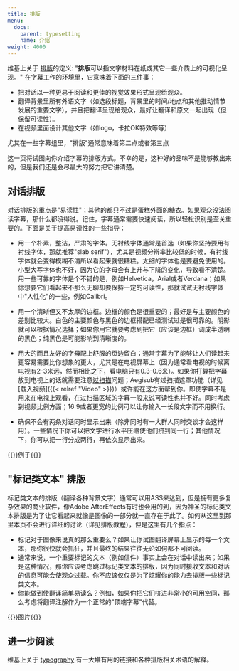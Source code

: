 ```yaml
---
title: 排版
menu:
  docs:
    parent: typesetting
    name: 介绍
weight: 4000
---
```


维基上关于 [排版](http://en.wikipedia.org/wiki/Typesetting)的定义:
"**排版**可以指文字材料在纸或其它一些介质上的可视化呈现。"
在字幕工作的环境里，它意味着下面的三件事：

- 把对话以一种更易于阅读和更佳的视觉效果形式呈现给观众。
- 翻译背景里所有外语文字（如选段标题，背景里的时间/地点和其他推动情节发展的重要文字），并且把翻译呈现给观众，最好让翻译和原文一起出现（但保留可读性）。
- 在视频里面设计其他文字（如logo，卡拉OK特效等等）

尤其在一些字幕组里，"排版"通常意味着第二点或者第三点

这一页将试图向你介绍字幕的排版方式。不幸的是，这种好的品味不是能够教出来的，但是我们还是会尽最大的努力把它讲清楚。

## 对话排版

对话排版的重点是"易读性"；其他的都只不过是蛋糕外面的糖衣。如果观众没法阅读字幕，那什么都没得说。记住，字幕通常需要快速阅读，所以轻松识别是至关重要的。下面是关于提高易读性的一些指导：

- 用一个朴素，整洁，严肃的字体。无衬线字体通常是首选（如果你坚持要用有衬线字体，那就推荐"slab
  serif"），尤其是视频分辨率比较低的时候，有衬线字体就会变得模糊不清所以看起来就很糟糕。太细的字体也是要避免使用的。小型大写字体也不好，因为它的字母会有上升与下降的变化，导致看不清楚。用一些可靠的字体是个不错的是，例如Helvetica，Arial或者Verdana；如果你想要它们看起来不那么无聊却要保持一定的可读性，那就试试无衬线字体中"人性化"的一些，例如Calibri。

- 用一个清晰但又不太厚的边框。边框的颜色是很重要的；最好是与主要颜色的差别比较大。白色的主要颜色与黑色的边框搭配已经测试过是很可靠的。阴影就可以根据情况选择；如果你用它就要考虑到把它（应该是边框）调成半透明的黑色；纯黑色是可能影响到清晰度的。

- 用大的而且友好的字母配上舒服的页边留白；通常字幕为了能够让人们读起来更容易需要比你想象的更大，尤其是在电视屏幕上（因为通常看电视的时候离电视有2-3米远，然而相比之下，看电脑只有0.3-0.6米）。如果你打算把字幕放到电视上的话就需要注意[过扫描](http://en.wikipedia.org/wiki/Overscan)问题；Aegisub有过扫描遮罩功能（详见
  [载入视频]({{< relref "Video" >}})）或许能在这方面帮到你。即使字幕不是用来在电视上观看，在过扫描区域的字幕一般来说可读性也并不好。同时考虑到视频比例方面；16:9或者更宽的比例可以让你输入一长段文字而不用换行。

- 确保不会有两条对话同时显示出来（除非同时有一大群人同时交谈才会这样用）。一些情况下你可以把文字进行水平压缩使他们挤到同一行；其他情况下，你可以把一行分成两行，再依次显示出来。

{{<todo>}}例子{{</todo>}}

## "标记类文本" 排版

标记类文本的排版（翻译各种背景文字）通常可以用ASS来达到，但是拥有更多复杂效果的商业软件，像Adobe
AfterEffects有时也会用的到，因为神圣的标记类文本排版是为了让它看起来就像是图像的一部分就一直存在于此了。如何从这里到那里本页不会进行详细的讨论（详见排版教程），但是这里有几个指点：

- 标记对于图像来说真的那么重要么？如果让你试图翻译屏幕上显示的每一个文本，那你很快就会抓狂，并且最终的结果往往无论如何都不可阅读。
- 通常来说，一个重要标记的文本（例如信件）事实上会在对话中读出来；如果是这种情况，那你应该考虑跳过标记类文本的排版，因为同时接收文本和对话的信息可能会使观众过载。你不应该仅仅是为了炫耀你的能力去排版一些标记类文本。
- 你能做到使翻译简单易读么？例如，如果你把它们挤进非常小的可用空间，那么考虑将翻译注解作为一个正常的"顶端字幕"代替。

{{<todo>}}图片{{</todo>}}

## 进一步阅读

维基上关于 [typography](http://en.wikipedia.org/wiki/Typography)
有一大堆有用的链接和各种排版相关术语的解释。
